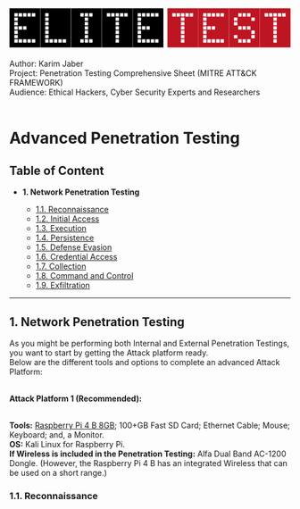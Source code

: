 <img src="https://github.com/Afriness/Advanced-Penetration-testing/blob/main/elitetest-logo.png"><img><br><br>
<span>Author: Karim Jaber</span><br>
<span>Project: Penetration Testing Comprehensive Sheet (MITRE ATT&CK FRAMEWORK)</span><br>
<span>Audience: Ethical Hackers, Cyber Security Experts and Researchers</span><br><br>

# Advanced Penetration Testing

<h2>Table of Content</h2>

<ul>
  <li><strong>1. Network Penetration Testing</strong></li>
  <ul>
    <li><a href="#reconnaissance">1.1. Reconnaissance</a></li>
    <li><a href="#initialaccess">1.2. Initial Access</a></li>
    <li><a href="#execution">1.3. Execution</a></li>
    <li><a href="#persistence">1.4. Persistence</a></li>
    <li><a href="#defenseevasion">1.5. Defense Evasion</a></li>
    <li><a href="#credentialaccess">1.6. Credential Access</a></li>
    <li><a href="#collection">1.7. Collection</a></li>
    <li><a href="#commandandcontrol">1.8. Command and Control</a></li>
    <li><a href="#exfiltration">1.9. Exfiltration</a></li>
  </ul>
</ul>

<hr>

<h2>1. Network Penetration Testing</h2>

<p>As you might be performing both Internal and External Penetration Testings, you want to start by getting the Attack platform ready.<br>
   Below are the different tools and options to complete an advanced Attack Platform:<br><br>
   
   <strong>Attack Platform 1 (Recommended):</strong><br><br>
   
   <strong>Tools:</strong> <a href="https://www.raspberrypi.org/products/raspberry-pi-4-model-b/" target="_blank">Raspberry Pi 4 B 8GB</a>; 100+GB Fast SD Card; Ethernet Cable; Mouse; Keyboard; and, a Monitor.<br>
   <strong>OS:</strong> Kali Linux for Raspberry Pi.<br>
   <strong>If Wireless is included in the Penetration Testing:</strong> Alfa Dual Band AC-1200 Dongle. (However, the Raspberry Pi 4 B has an integrated Wireless  that can be used on a short range.)<br>
   
</p>

<h3 id="reconnaissance">1.1. Reconnaissance</h3>
